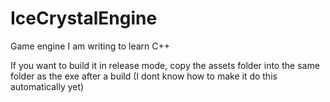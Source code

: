 # IceCrystalEngine

Game engine I am writing to learn C++

If you want to build it in release mode, copy the assets folder into the same folder as the exe after a build (I dont know how to make it do this automatically yet)
